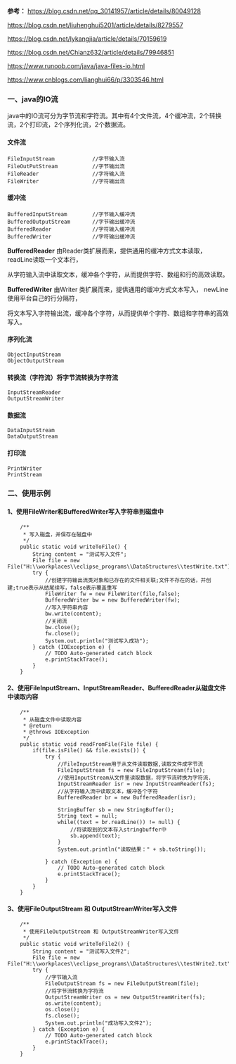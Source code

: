 **参考：**
https://blog.csdn.net/qq_30141957/article/details/80049128

https://blog.csdn.net/liuhenghui5201/article/details/8279557

https://blog.csdn.net/lykangjia/article/details/70159619

https://blog.csdn.net/Chianz632/article/details/79946851

https://www.runoob.com/java/java-files-io.html

https://www.cnblogs.com/lianghui66/p/3303546.html

### 一、java的IO流

java中的IO流可分为字节流和字符流。其中有4个文件流，4个缓冲流，2个转换流，2个打印流，2个序列化流，2个数据流。

#### 文件流

```
FileInputStream            //字节输入流
FileOutPutStream           //字节输出流
FileReader                 //字符输入流
FileWriter                 //字符输出流
```

#### 缓冲流

```
BufferedInputStream        //字节输入缓冲流
BufferedOutputStream       //字节输出缓冲流
BufferedReader             //字符输入缓冲流
BufferedWriter             //字符输出缓冲流
```

**BufferedReader** 由Reader类扩展而来，提供通用的缓冲方式文本读取，readLine读取一个文本行，

从字符输入流中读取文本，缓冲各个字符，从而提供字符、数组和行的高效读取。

**BufferedWriter** 由Writer 类扩展而来，提供通用的缓冲方式文本写入， newLine使用平台自己的行分隔符，

将文本写入字符输出流，缓冲各个字符，从而提供单个字符、数组和字符串的高效写入。

#### 序列化流

```
ObjectInputStream          
ObjectOutputStream
```

#### 转换流（字符流）将字节流转换为字符流

```
InputStreamReader
OutputStreamWriter
```

#### 数据流

```
DataInputStream
DataOutputStream
```

#### 打印流

```
PrintWriter
PrintStream
```

### 二、使用示例

#### 1、使用FileWriter和BufferedWriter写入字符串到磁盘中

```
	/**
	 * 写入磁盘，并保存在磁盘中
	 */
	public static void writeToFile() {
		String content = "测试写入文件";
		File file = new File("H:\\workplaces\\eclipse_programs\\DataStructures\\testWrite.txt");
		try {
			//创建字符输出流类对象和已存在的文件相关联;文件不存在的话，并创建;true表示从结尾续写，false表示覆盖重写
			FileWriter fw = new FileWriter(file,false);
			BufferedWriter bw = new BufferedWriter(fw);
			//写入字符串内容
			bw.write(content);
			//关闭流
			bw.close();
			fw.close();
			System.out.println("测试写入成功");
		} catch (IOException e) {
			// TODO Auto-generated catch block
			e.printStackTrace();
		}
	}
```

#### 2、使用FileInputStream、InputStreamReader、BufferedReader从磁盘文件中读取内容

```
	/**
	 * 从磁盘文件中读取内容
	 * @return
	 * @throws IOException 
	 */
	public static void readFromFile(File file) {
		if(file.isFile() && file.exists()) {
			try {
				//FileInputStream用于从文件读取数据,读取文件成字节流
				FileInputStream fs = new FileInputStream(file);
				//使用InputStream从文件里读取数据，将字节流转换为字符流.
				InputStreamReader isr = new InputStreamReader(fs);
				//从字符输入流中读取文本，缓冲各个字符
				BufferedReader br = new BufferedReader(isr);
				
				StringBuffer sb = new StringBuffer();
				String text = null;
				while((text = br.readLine()) != null) {
					//将读取到的文本存入stringbuffer中
					sb.append(text);
				}
				System.out.println("读取结果：" + sb.toString());
				
			} catch (Exception e) {
				// TODO Auto-generated catch block
				e.printStackTrace();
			}
		}
	}
```

#### 3、使用FileOutputStream 和 OutputStreamWriter写入文件

```
	/**
	 * 使用FileOutputStream 和 OutputStreamWriter写入文件
	 */
	public static void writeToFile2() {
		String content = "测试写入文件2";
		File file = new File("H:\\workplaces\\eclipse_programs\\DataStructures\\testWrite2.txt");
		try {
			//字节输入流
			FileOutputStream fs = new FileOutputStream(file);
			//将字节流转换为字符流
			OutputStreamWriter os = new OutputStreamWriter(fs);
			os.write(content);
			os.close();
			fs.close();
			System.out.println("成功写入文件2");
		} catch (Exception e) {
			// TODO Auto-generated catch block
			e.printStackTrace();
		}
	}
```

